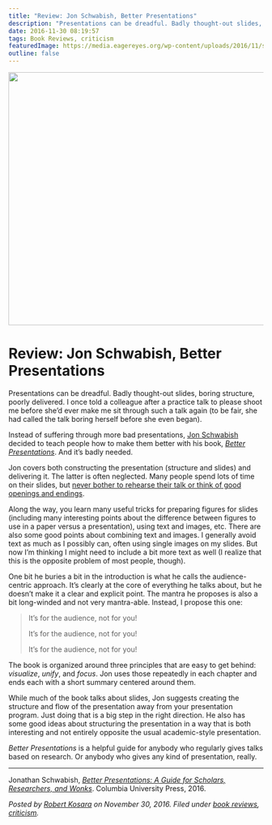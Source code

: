 ```yaml
---
title: "Review: Jon Schwabish, Better Presentations"
description: "Presentations can be dreadful. Badly thought-out slides, boring structure, poorly delivered. I once told a colleague after a practice talk to please shoot me before she’d ever make me sit through such a talk again (to be fair, she had called the talk boring herself before she even began)."
date: 2016-11-30 08:19:57
tags: Book Reviews, criticism
featuredImage: https://media.eagereyes.org/wp-content/uploads/2016/11/schwabish-book.jpg
outline: false
---
```


<p align="center"><img src="https://media.eagereyes.org/wp-content/uploads/2016/11/schwabish-book.jpg" width="720" height="500" /></p>

# Review: Jon Schwabish, Better Presentations

Presentations can be dreadful. Badly thought-out slides, boring structure, poorly delivered. I once told a colleague after a practice talk to please shoot me before she’d ever make me sit through such a talk again (to be fair, she had called the talk boring herself before she even began).

Instead of suffering through more bad presentations, <a href="https://policyviz.com">Jon Schwabish</a> decided to teach people how to make them better with his book, <a href="https://policyviz.com/better-presentations/"><em>Better Presentations</em></a>. And it’s badly needed.

Jon covers both constructing the presentation (structure and slides) and delivering it. The latter is often neglected. Many people spend lots of time on their slides, but <a href="/blog/2016/common-speaking-mistakes-to-avoid">never bother to rehearse their talk or think of good openings and endings</a>.

Along the way, you learn many useful tricks for preparing figures for slides (including many interesting points about the difference between figures to use in a paper versus a presentation), using text and images, etc. There are also some good points about combining text and images. I generally avoid text as much as I possibly can, often using single images on my slides. But now I’m thinking I might need to include a bit more text as well (I realize that this is the opposite problem of most people, though).

One bit he buries a bit in the introduction is what he calls the audience-centric approach. It’s clearly at the core of everything he talks about, but he doesn’t make it a clear and explicit point. The mantra he proposes is also a bit long-winded and not very mantra-able. Instead, I propose this one:

>	It’s for the audience, not for you!
>	
>	It’s for the audience, not for you!
>	
>	It’s for the audience, not for you!

The book is organized around three principles that are easy to get behind: <em>visualize</em>, <em>unify</em>, and <em>focus</em>. Jon uses those repeatedly in each chapter and ends each with a short summary centered around them.

While much of the book talks about slides, Jon suggests creating the structure and flow of the presentation away from your presentation program. Just doing that is a big step in the right direction. He also has some good ideas about structuring the presentation in a way that is both interesting and not entirely opposite the usual academic-style presentation.

<em>Better Presentations</em> is a helpful guide for anybody who regularly gives talks based on research. Or anybody who gives any kind of presentation, really.

<hr />

Jonathan Schwabish, <a href="https://www.amazon.com/gp/product/0231175213/"><em>Better Presentations: A Guide for Scholars, Researchers, and Wonks</em></a>. Columbia University Press, 2016.


_Posted by <a href="/about">Robert Kosara</a> on November 30, 2016. Filed under [book reviews](/tag/book-reviews), [criticism](/section/criticism)._



